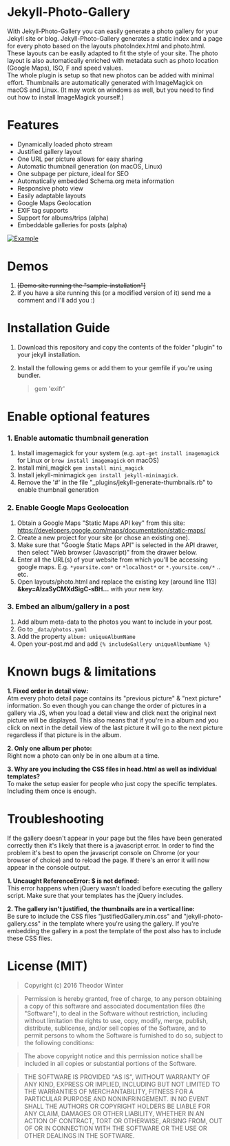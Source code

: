 # Jekyll-Photo-Gallery
With Jekyll-Photo-Gallery you can easily generate a photo gallery for your Jekyll site or blog.
Jekyll-Photo-Gallery generates a static index and a page for every photo based on the layouts photoIndex.html and photo.html.
These layouts can be easily adapted to fit the style of your site. The photo layout is also automatically enriched with metadata 
such as photo location (Google Maps), ISO, F and speed values.  
The whole plugin is setup so that new photos can be added with minimal effort. Thumbnails are automatically generated with ImageMagick on macOS and Linux. (It may work on windows as well, 
but you need to find out how to install ImageMagick yourself.)

# Features
+ Dynamically loaded photo stream
+ Justified gallery layout
+ One URL per picture allows for easy sharing
+ Automatic thumbnail generation (on macOS, Linux)
+ One subpage per picture, ideal for SEO
+ Automatically embedded Schema.org meta information
+ Responsive photo view
+ Easily adaptable layouts
+ Google Maps Geolocation
+ EXIF tag supports
+ Support for albums/trips (alpha)
+ Embeddable galleries for posts (alpha)

[![Example](https://raw.githubusercontent.com/aerobless/jekyll-photo-gallery/master/example.jpg)](https://raw.githubusercontent.com/aerobless/jekyll-photo-gallery/master/example.jpg)

# Demos

1. ~~[Demo site running the "sample-installation"]~~
2. if you have a site running this (or a modified version of it) send me a comment and I'll add you :)

# Installation Guide

1. Download this repository and copy the contents of the folder "plugin" to your jekyll installation.
2. Install the following gems or add them to your gemfile if you're using bundler.

    > gem 'exifr'
 

        
        
        
# Enable optional features

### 1. Enable automatic thumbnail generation

1. Install imagemagick for your system (e.g. `apt-get install imagemagick` for Linux or `brew install imagemagick` on macOS)
2. Install mini_magick `gem install mini_magick`
3. Install jekyll-minimagick `gem install jekyll-minimagick`.
4. Remove the '#' in the file "_plugins/jekyll-generate-thumbnails.rb" to enable thumbnail generation

### 2. Enable Google Maps Geolocation

1. Obtain a Google Maps "Static Maps API key" from this site: https://developers.google.com/maps/documentation/static-maps/
  1. Create a new project for your site (or chose an existing one).
  2. Make sure that "Google Static Maps API" is selected in the API drawer, then select "Web browser (Javascript)" from the drawer below.
  3. Enter all the URL(s) of your website from which you'll be accessing google maps. E.g. `*yoursite.com*` or `*localhost*` or `*.yoursite.com/*` .. etc.
2. Open layouts/photo.html and replace the existing key (around line 113) **&key=AIzaSyCMXdSigC-sBH...** with your new key.

### 3. Embed an album/gallery in a post
1. Add album meta-data to the photos you want to include in your post.
  1. Go to `_data/photos.yaml`
  2. Add the property `album: uniqueAlbumName`
2. Open your-post.md and add `{% includeGallery uniqueAlbumName %}`




# Known bugs & limitations

**1. Fixed order in detail view:**  
Atm every photo detail page contains its "previous picture" & "next picture" information. So even though you can change
the order of pictures in a gallery via JS, when you load a detail view and click next the original next picture will be displayed.
This also means that if you're in a album and you click on next in the detail view of the last picture it will go to the next picture
regardless if that picture is in the album.

**2. Only one album per photo:**  
Right now a photo can only be in one album at a time.

**3. Why are you including the CSS files in head.html as well as individual templates?**  
To make the setup easier for people who just copy the specific templates. Including them once is enough.




# Troubleshooting
If the gallery doesn't appear in your page but the files have been generated correctly then it's likely that there is a javascript error.
In order to find the problem it's best to open the javascript console on Chrome (or your browser of choice) and to reload the page. If there's an error
it will now appear in the console output.

**1. Uncaught ReferenceError: $ is not defined:**  
This error happens when jQuery wasn't loaded before executing the gallery script. Make sure that your templates has the jQuery includes.

**2. The gallery isn't justified, the thumbnails are in a vertical line:**  
Be sure to include the CSS files "justifiedGallery.min.css" and "jekyll-photo-gallery.css" in the template where you're using the gallery. If you're embedding the gallery
in a post the template of the post also has to include these CSS files.





# License (MIT)
 > Copyright (c) 2016 Theodor Winter
 
 > Permission is hereby granted, free of charge, to any person obtaining a copy
 of this software and associated documentation files (the "Software"), to deal
 in the Software without restriction, including without limitation the rights
 to use, copy, modify, merge, publish, distribute, sublicense, and/or sell
 copies of the Software, and to permit persons to whom the Software is
 furnished to do so, subject to the following conditions:
 
 > The above copyright notice and this permission notice shall be included in
 all copies or substantial portions of the Software.
 
 > THE SOFTWARE IS PROVIDED "AS IS", WITHOUT WARRANTY OF ANY KIND, EXPRESS OR
 IMPLIED, INCLUDING BUT NOT LIMITED TO THE WARRANTIES OF MERCHANTABILITY,
 FITNESS FOR A PARTICULAR PURPOSE AND NONINFRINGEMENT. IN NO EVENT SHALL THE
 AUTHORS OR COPYRIGHT HOLDERS BE LIABLE FOR ANY CLAIM, DAMAGES OR OTHER
 LIABILITY, WHETHER IN AN ACTION OF CONTRACT, TORT OR OTHERWISE, ARISING FROM,
 OUT OF OR IN CONNECTION WITH THE SOFTWARE OR THE USE OR OTHER DEALINGS IN
 THE SOFTWARE.
